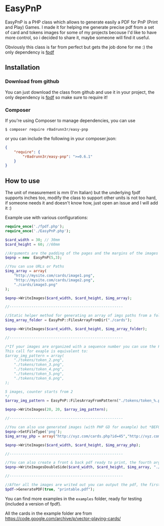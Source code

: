 # EasyPnP

EasyPnP is a PHP class which allows to generate easily a PDF for PnP (Print and Play) Games. I made it for helping me generate precise pdf from a set of card and tokens images for some of my projects becouse I'd like to have more control, so i decided to share it, maybe someone will find it useful.

Obviously this class is far from perfect but gets the job done for me :) the only dependency is [fpdf](http://www.fpdf.org/)

## Installation

### Download from github

You can just download the class from github and use it in your project, the only dependency is [fpdf](http://www.fpdf.org/) so make sure to require it!
  
### Composer

If you're using Composer to manage dependencies, you can use

`$ composer require r0adrunn3r/easy-pnp`

or you can include the following in your composer.json:

```json
{
    "require": {
        "r0adrunn3r/easy-pnp": ">=0.6.1"
    }
}
```
  
## How to use

The unit of measurement is mm (I'm Italian) but the underlying fpdf supports inches too, modify the class to support other units is not too hard, if someone needs it and doesn't know how, just open an issue and I will add it :)

Example use with various configurations:

```php
require_once('./fpdf.php');
require_once('./EasyPnP.php');

$card_width = 30; // 30mm
$card_height = 60; //60mm

//Arguments are the padding of the pages and the margins of the images respectively.
$epnp = new  EasyPnP(5,3);

//You can use URLs or Paths
$img_array = array(
    "http://mysite.com/cards/image1.png",
    "http://mysite.com/cards/image2.png",
    "./cards/image3.png"
);

$epnp->WriteImages($card_width, $card_height, $img_array);

//----------------------------------------------------

//Static helper method for generating an array of imgs paths from a folder
$img_array_folder = EasyPnP::FilesArrayFromDir("./cards");

$epnp->WriteImages($card_width, $card_height, $img_array_folder);

//----------------------------------------------------  

/*If your images are organized with a sequence number you can use the FilesArrayFromPattern static helper method
This call for exaple is equivalent to:
$array_img_pattern = array(
    "./tokens/token_2.png",
    "./tokens/token_3.png",
    "./tokens/token_4.png",
    "./tokens/token_5.png",
    "./tokens/token_6.png",
);

5 images, counter starts from 2
*/
$array_img_pattern = EasyPnP::FilesArrayFromPattern("./tokens/token_%.png",5, 2);

$epnp->WriteImages(20, 20, $array_img_pattern);

//----------------------------------------------------

//You can also use generated images (with PHP GD for example) but *BEFORE* use them make sure to specify the type of file to EasyPnP
$epnp->SetFileType('png');
$img_array_php = array("http://xyz.com/cards.php?id=45","http://xyz.com/cards.php?id=47");

$epnp->WriteImages($card_width, $card_height, $img_array_php);

//----------------------------------------------------

//You can also create a front & back pdf ready to print, the fourth argument can be a single image path or an array of backs, if so the array of front and the array of backs must have the same size
$epnp->WriteImagesDoubleSide($card_width, $card_height, $img_array, "./back.png"); 

//---------------------------------------------------- 

//After all the images are writed out you can output the pdf, the first argument is for forcing the download instead of opend it inside the browser.
$pdf->GeneratePDF(true, "printable.pdf");
```

You can find more examples in the `examples` folder, ready for testing (included a version of fpdf).

All the cards in the example folder are from https://code.google.com/archive/p/vector-playing-cards/